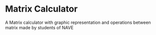 # Matrix Calculator

A Matrix calculator with graphic representation and operations between matrix made by students of NAVE
